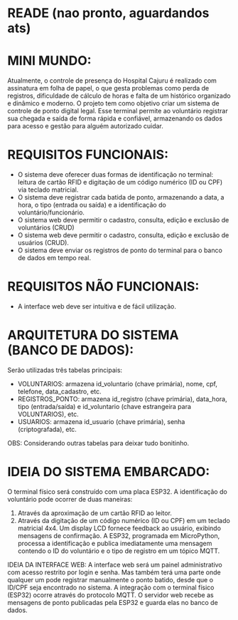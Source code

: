 # READE (nao pronto, aguardandos ats)

# MINI MUNDO:
Atualmente, o controle de presença do Hospital Cajuru é realizado com assinatura em folha de papel, o que gesta problemas como perda de registros, dificuldade de cálculo de horas e falta de um histórico organizado e dinâmico e moderno. O projeto tem como objetivo criar um sistema de controle de ponto digital legal. Esse terminal permite ao voluntário registrar sua chegada e saída de forma rápida e confiável, armazenando os dados para acesso e gestão para alguém autorizado cuidar.

# REQUISITOS FUNCIONAIS:
- O sistema deve oferecer duas formas de identificação no terminal: leitura de cartão RFID e digitação de um código numérico (ID ou CPF) via teclado matricial.
- O sistema deve registrar cada batida de ponto, armazenando a data, a hora, o tipo (entrada ou saída) e a identificação do voluntário/funcionário.
- O sistema web deve permitir o cadastro, consulta, edição e exclusão de voluntários (CRUD)
- O sistema web deve permitir o cadastro, consulta, edição e exclusão de usuários (CRUD).
- O sistema deve enviar os registros de ponto do terminal para o banco de dados em tempo real.

# REQUISITOS NÃO FUNCIONAIS:
- A interface web deve ser intuitiva e de fácil utilização.

# ARQUITETURA DO SISTEMA (BANCO DE DADOS):
Serão utilizadas três tabelas principais:
- VOLUNTARIOS: armazena id_voluntario (chave primária), nome, cpf, telefone, data_cadastro, etc.
- REGISTROS_PONTO: armazena id_registro (chave primária), data_hora, tipo (entrada/saída) e id_voluntario (chave estrangeira para VOLUNTARIOS), etc.
- USUARIOS: armazena id_usuario (chave primária), senha (criptografada), etc.

OBS: Considerando outras tabelas para deixar tudo bonitinho.

# IDEIA DO SISTEMA EMBARCADO:
O terminal físico será construído com uma placa ESP32. A identificação do voluntário pode ocorrer de duas maneiras:
1.  Através da aproximação de um cartão RFID ao leitor.
2.  Através da digitação de um código numérico (ID ou CPF) em um teclado matricial 4x4.
Um display LCD fornece feedback ao usuário, exibindo mensagens de confirmação.
A ESP32, programada em MicroPython, processa a identificação e publica imediatamente uma mensagem contendo o ID do voluntário e o tipo de registro em um tópico MQTT.

IDEIA DA INTERFACE WEB:
A interface web será um painel administrativo com acesso restrito por login e senha. Mas também terá uma parte onde qualquer um pode registrar manualmente o ponto batido, desde que o ID/CPF seja encontrado no sistema.
A integração com o terminal físico (ESP32) ocorre através do protocolo MQTT. O servidor web recebe as mensagens de ponto publicadas pela ESP32 e guarda elas no banco de dados.
